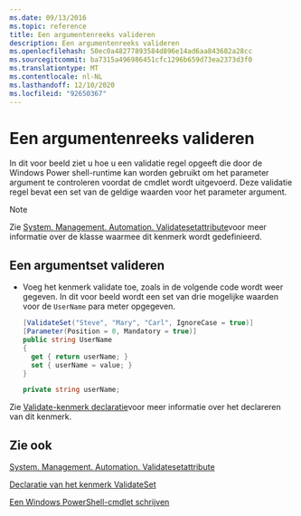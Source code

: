 ```yaml
---
ms.date: 09/13/2016
ms.topic: reference
title: Een argumentenreeks valideren
description: Een argumentenreeks valideren
ms.openlocfilehash: 50ec0a48277893584d896e14ad6aa843682a28cc
ms.sourcegitcommit: ba7315a496986451cfc1296b659d73ea2373d3f0
ms.translationtype: MT
ms.contentlocale: nl-NL
ms.lasthandoff: 12/10/2020
ms.locfileid: "92650367"
---
```

# <a name="how-to-validate-an-argument-set"></a>Een argumentenreeks valideren

In dit voor beeld ziet u hoe u een validatie regel opgeeft die door de Windows Power shell-runtime kan worden gebruikt om het parameter argument te controleren voordat de cmdlet wordt uitgevoerd. Deze validatie regel bevat een set van de geldige waarden voor het parameter argument.

> [!NOTE]
> Zie [System. Management. Automation. Validatesetattribute](/dotnet/api/System.Management.Automation.ValidateSetAttribute)voor meer informatie over de klasse waarmee dit kenmerk wordt gedefinieerd.

## <a name="to-validate-an-argument-set"></a>Een argumentset valideren

- Voeg het kenmerk validate toe, zoals in de volgende code wordt weer gegeven. In dit voor beeld wordt een set van drie mogelijke waarden voor de `UserName` para meter opgegeven.

    ```csharp
    [ValidateSet("Steve", "Mary", "Carl", IgnoreCase = true)]
    [Parameter(Position = 0, Mandatory = true)]
    public string UserName
    {
      get { return userName; }
      set { userName = value; }
    }

    private string userName;
    ```

Zie [Validate-kenmerk declaratie](./validateset-attribute-declaration.md)voor meer informatie over het declareren van dit kenmerk.

## <a name="see-also"></a>Zie ook

[System. Management. Automation. Validatesetattribute](/dotnet/api/System.Management.Automation.ValidateSetAttribute)

[Declaratie van het kenmerk ValidateSet](./validateset-attribute-declaration.md)

[Een Windows PowerShell-cmdlet schrijven](./writing-a-windows-powershell-cmdlet.md)
